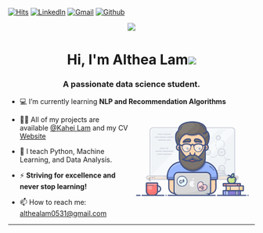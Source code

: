 [![Hits](https://hits.seeyoufarm.com/api/count/incr/badge.svg?url=https%3A%2F%2Fgithub.com%2Fkahei-lam&count_bg=%2379C83D&title_bg=%23555555&icon=&icon_color=%23E7E7E7&title=Profile+Views&edge_flat=false)](https://hits.seeyoufarm.com)
[![LinkedIn](https://img.shields.io/badge/-LinkedIn-blue?style=flat&logo=Linkedin&logoColor=white)](https://www.linkedin.com/in/kahei-lam)
[![Gmail](https://img.shields.io/badge/-Gmail-c14438?style=flat&logo=Gmail&logoColor=white)](mailto:althealam0531@gmail.com)
[![Github](https://img.shields.io/github/followers/Althealam?label=Follow&style=social)](https://github.com/Althealam)

<p align="center">
  <img style="width:8rem; height:auto" src="https://cdn.dribbble.com/users/1787323/screenshots/10091971/media/d43c019bfeff34be8816481e843ea8c1.png"/>
</p>

<h1 align="center">Hi, I'm Althea Lam<img width="30px" src="https://raw.githubusercontent.com/iampavangandhi/iampavangandhi/master/gifs/Hi.gif"></h1>
<h3 font-size="20" align="center">A passionate data science student.</h3>

- 💻 I’m currently learning **NLP and Recommendation Algorithms** <img align="right" style="width:16rem; height:auto" src="https://github.com/alishhde/Alishhde/blob/main/resources/img/geek.gif"/>
- 👨‍💻 All of my projects are available [@Kahei Lam](https://github.com/kahei-lam) and my CV [Website](https://your-website-link.com)

- 🌱 I teach Python, Machine Learning, and Data Analysis.

- ⚡ **Striving for excellence and never stop learning!**

- 📫 How to reach me: althealam0531@gmail.com

<!--
<div align="center">
<h2 align="center" style="margin: 5px 10px;">Github Stats</h2> 

[![](https://github-readme-stats.vercel.app/api?username=kahei-lam&show_icons=true&theme=tokyonight&hide_border=true&locale=en)](https://github.com/kahei-lam)
[![](https://github-readme-streak-stats.herokuapp.com/?user=kahei-lam&theme=material-palenight)](https://github.com/kahei-lam)
</div>
-->

<!--
<p align="center">
  <img src="https://raw.githubusercontent.com/kahei-lam/kahei-lam/main/resources/img/github-contribution-grid-snake.svg"
    alt="snake" />
</p>-->

------
<!-- Thanks for visiting! -->
